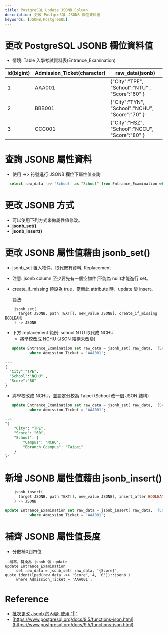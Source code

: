 ```yaml
---
title: PostgreSQL Update JSONB Column
description: 更改 PostgreSQL JSONB 欄位資料值
keywords: [JSONB,PostgreSQL]
---
```


# 更改 PostgreSQL JSONB 欄位資料值
* 情境: Table 入學考試資料表(Entrance_Examination)

|  id(bigint)  |  Admission_Ticket(character)  |             raw_data(jsonb)        |
|----------------|-------------------------------|-----------------------------|
|      1       |           AAA001              |  {"City":"TPE", "School":"NTU" , "Score":"60"  }  |
|      2       |           BBB001              |  {"City":"TYN", "School":"NCHU", "Score":"70" }   |
|      3       |           CCC001              |  {"City":"HSZ", "School":"NCCU", "Score":"80" }   |



# 查詢 JSONB 屬性資料
* 使用 ->> 符號進行 JSONB 欄位下屬性值查詢

```sql
  select raw_data ->> 'School' as "School" from Entrance_Examination where Admission_Ticket = 'AAA001';
```

# 更改 JSONB 方式
* 可以使用下列方式來做屬性值修改。
* __jsonb_set()__
* __jsonb_insert()__ 


# 更改 JSONB 屬性值藉由 jsonb_set()
* jsonb_set 置入物件，取代既有資料, Replacement  
* 注意: jsonb column 至少要先有一個空物件(不能為 null)才能進行 set。  
* create_if_missing 預設為 true，當無此 attribute 時，update 變 insert。  


  語法:  
  
```
	jsonb_set(
	  target JSONB, path TEXT[], new_value JSONB[, create_if_missing BOOLEAN]
	) -> JSONB
```

* 下方 replacement 範例: school NTU 取代成 NCHU
  * 將學校改成 NCHU (JSON 結構未改變)
  
```sql
   update Entrance_Examination set raw_data = jsonb_set( raw_data, '{School}', '"NCHU"'::jsonb )
           where Admission_Ticket = 'AAA001';
           
-->
{
  "City":"TPE", 
  "School":"NCHU" , 
  "Score":"60"  
}
```


  * 將學校改成 NCHU，並設定分校為 Taipei (School 改一個 JSON 結構)
  
```sql
   update Entrance_Examination set raw_data = jsonb_set( raw_data, '{School}', '{"Campus":"NCHU", "Branch_Campus":"Taipei"}' )
           where Admission_Ticket = 'AAA001';
           
-->
"{
    "City": "TPE",
    "Score": "60",
    "School": {
        "Campus": "NCHU",
        "Bbranch_Ccampus": "Taipei"
    }
}"           
```


# 新增  JSONB 屬性值藉由 jsonb_insert() 
```sql
	jsonb_insert(
	  target JSONB, path TEXT[], new_value JSONB[, insert_after BOOLEAN]
	) -> JSONB
```

```sql
update Entrance_Examination set raw_data = jsonb_insert( raw_data, '{Country}', '"TW"'::jsonb )
           where Admission_Ticket = 'AAA001';
```



# 補齊 JSONB 屬性值長度
* 分數補0到四位

```
--補零，轉換為 jsonb 做 update
update Entrance_Examination 
     set raw_data = jsonb_set( raw_data, '{Score}', quote_ident(lpad(raw_data ->> 'Score', 4, '0'))::jsonb )
     where Admission_Ticket = 'AAA001';
```


# Reference
* [批次更改 Jsonb 的內容: 使用 "||"](https://stackoverflow.com/questions/40583639/update-multiple-values-in-a-jsonb-data-in-postgresql)
* [https://www.postgresql.org/docs/9.5/functions-json.html](https://www.postgresql.org/docs/9.5/functions-json.html)


